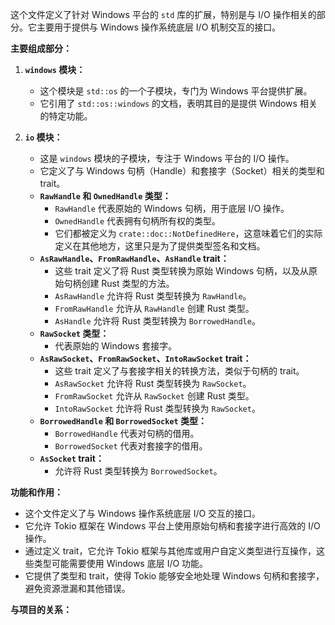 这个文件定义了针对 Windows 平台的 `std` 库的扩展，特别是与 I/O 操作相关的部分。它主要用于提供与 Windows 操作系统底层 I/O 机制交互的接口。

**主要组成部分：**

1.  **`windows` 模块：**
    *   这个模块是 `std::os` 的一个子模块，专门为 Windows 平台提供扩展。
    *   它引用了 `std::os::windows` 的文档，表明其目的是提供 Windows 相关的特定功能。

2.  **`io` 模块：**
    *   这是 `windows` 模块的子模块，专注于 Windows 平台的 I/O 操作。
    *   它定义了与 Windows 句柄（Handle）和套接字（Socket）相关的类型和 trait。
    *   **`RawHandle` 和 `OwnedHandle` 类型：**
        *   `RawHandle` 代表原始的 Windows 句柄，用于底层 I/O 操作。
        *   `OwnedHandle` 代表拥有句柄所有权的类型。
        *   它们都被定义为 `crate::doc::NotDefinedHere`，这意味着它们的实际定义在其他地方，这里只是为了提供类型签名和文档。
    *   **`AsRawHandle`、`FromRawHandle`、`AsHandle` trait：**
        *   这些 trait 定义了将 Rust 类型转换为原始 Windows 句柄，以及从原始句柄创建 Rust 类型的方法。
        *   `AsRawHandle` 允许将 Rust 类型转换为 `RawHandle`。
        *   `FromRawHandle` 允许从 `RawHandle` 创建 Rust 类型。
        *   `AsHandle` 允许将 Rust 类型转换为 `BorrowedHandle`。
    *   **`RawSocket` 类型：**
        *   代表原始的 Windows 套接字。
    *   **`AsRawSocket`、`FromRawSocket`、`IntoRawSocket` trait：**
        *   这些 trait 定义了与套接字相关的转换方法，类似于句柄的 trait。
        *   `AsRawSocket` 允许将 Rust 类型转换为 `RawSocket`。
        *   `FromRawSocket` 允许从 `RawSocket` 创建 Rust 类型。
        *   `IntoRawSocket` 允许将 Rust 类型转换为 `RawSocket`。
    *   **`BorrowedHandle` 和 `BorrowedSocket` 类型：**
        *   `BorrowedHandle` 代表对句柄的借用。
        *   `BorrowedSocket` 代表对套接字的借用。
    *   **`AsSocket` trait：**
        *   允许将 Rust 类型转换为 `BorrowedSocket`。

**功能和作用：**

*   这个文件定义了与 Windows 操作系统底层 I/O 交互的接口。
*   它允许 Tokio 框架在 Windows 平台上使用原始句柄和套接字进行高效的 I/O 操作。
*   通过定义 trait，它允许 Tokio 框架与其他库或用户自定义类型进行互操作，这些类型可能需要使用 Windows 底层 I/O 功能。
*   它提供了类型和 trait，使得 Tokio 能够安全地处理 Windows 句柄和套接字，避免资源泄漏和其他错误。

**与项目的关系：**
